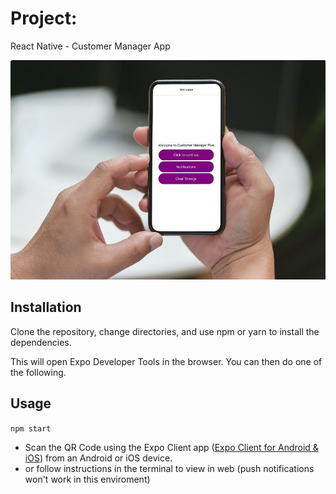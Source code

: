 # Project:

React Native - Customer Manager App

![app](/assets/muster.jpeg)

## Installation

Clone the repository, change directories, and use npm or yarn to install the dependencies.

This will open Expo Developer Tools in the browser. You can then do one of the following.

## Usage

`npm start`

- Scan the QR Code using the Expo Client app ([Expo Client for Android & iOS](https://expo.io/tools#client)) from an Android or iOS device.
- or follow instructions in the terminal to view in web (push notifications won't work in this enviroment)
